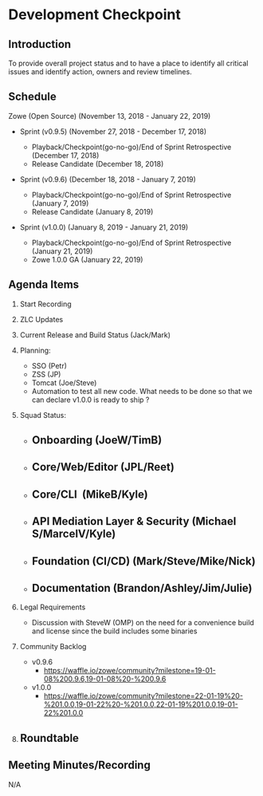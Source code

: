# Development Checkpoint

Introduction
------------
To provide overall project status and to have a place to identify all critical issues and identify action, owners and review timelines.

Schedule
--------
Zowe (Open Source) (November 13, 2018 - January 22, 2019)
- Sprint (v0.9.5) (November 27, 2018 - December 17, 2018)
  - Playback/Checkpoint(go-no-go)/End of Sprint Retrospective (December 17, 2018)
  - Release Candidate (December 18, 2018)

- Sprint (v0.9.6) (December 18, 2018 - January 7, 2019)
  - Playback/Checkpoint(go-no-go)/End of Sprint Retrospective (January 7, 2019)
  - Release Candidate (January 8, 2019)

- Sprint (v1.0.0) (January 8, 2019 - January 21, 2019)
  - Playback/Checkpoint(go-no-go)/End of Sprint Retrospective (January 21, 2019)
  - Zowe 1.0.0 GA (January 22, 2019)

Agenda Items
------------
1. Start Recording
2. ZLC Updates
3. Current Release and Build Status (Jack/Mark)
4. Planning:
    - SSO (Petr)
    - ZSS (JP)
    - Tomcat (Joe/Steve)
    - Automation to test all new code. What needs to be done so that we can declare v1.0.0 is ready to ship ?
5. Squad Status:
    - Onboarding (JoeW/TimB)
      -
    - Core/Web/Editor (JPL/Reet)
      -
    - Core/CLI  (MikeB/Kyle)
      -
    - API Mediation Layer & Security (Michael S/MarcelV/Kyle)
      -
    - Foundation (CI/CD) (Mark/Steve/Mike/Nick)
      -
    - Documentation (Brandon/Ashley/Jim/Julie)
      -
6. Legal Requirements
    - Discussion with SteveW (OMP) on the need for a convenience build and license since the build includes some binaries

7. Community Backlog
    - v0.9.6
      - https://waffle.io/zowe/community?milestone=19-01-08%200.9.6,19-01-08%20-%200.9.6
    - v1.0.0
      - https://waffle.io/zowe/community?milestone=22-01-19%20-%201.0.0,19-01-22%20-%201.0.0,22-01-19%201.0.0,19-01-22%201.0.0
8. Roundtable
    -


Meeting Minutes/Recording
-------------------------
N/A
